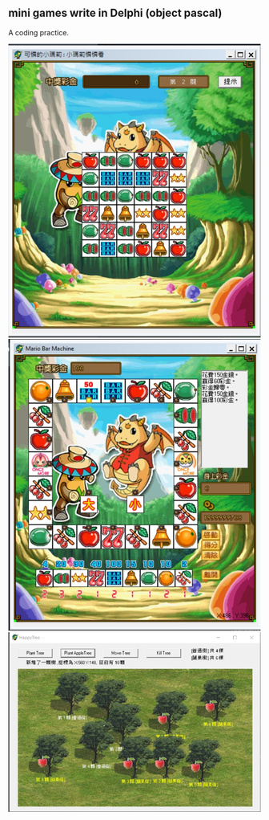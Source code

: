 
##  mini games write in Delphi (object pascal) 

A coding practice.

![alt text](https://github.com/SwingsH/delphi-minigames/blob/main/screenshots/LinkLinkLook.jpg)
![alt text](https://github.com/SwingsH/delphi-minigames/blob/main/screenshots/MarioBarMachine.jpg)
![alt text](https://github.com/SwingsH/delphi-minigames/blob/main/screenshots/HappyTree.jpg)